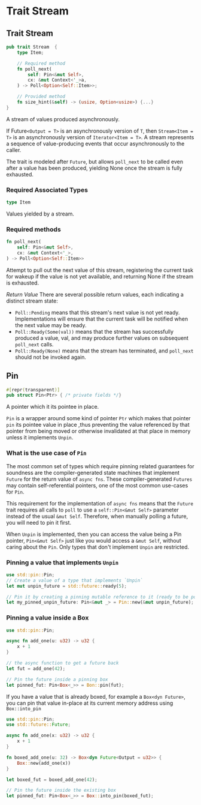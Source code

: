 # Trait Stream

## Trait Stream

```rust
pub trait Stream  {
    type Item;

    // Required method
    fn poll_next(
        self: Pin<&mut Self>,
        cx: &mut Context<'_>a,
    ) -> Poll<Option<Self::Item>>;

    // Provided method
    fn size_hint(&self) -> (usize, Option<usize>) {...}
}
```

A stream of values produced asynchronously.

If Future`<Output = T>` is an asynchronously version of `T`, then `Stream<Item = T>` is an asynchronously version of
`Iterator<Item = T>`. A stream represents a sequence of value-producing events that occur asynchronously to the
caller.

The trait is modeled after `Future`, but allows `poll_next` to be called even after a value has been produced,
yielding None once the stream is fully exhausted.

### Required Associated Types

```rust
type Item
```

Values yielded by a stream.

### Required methods

```rust
fn poll_next(
    self: Pin<&mut Self>,
    cx: &mut Context<'_>,
) -> Poll<Option<Self::Item>>
```

Attempt to pull out the next value of this stream, registering the current task for wakeup if the value is not yet
available, and returning None if the stream is exhausted.

_Return Value_
There are several possible return values, each indicating a distinct stream state:

- `Poll::Pending` means that this stream's next value is not yet ready. Implementations will ensure that the current
  task will be notified when the next value may be ready.
- `Poll::Ready(Some(val))` means that the stream has successfully produced a value, val, and may produce further values
  on subsequent `poll_next` calls.
- `Poll::Ready(None)` means that the stream has terminated, and `poll_next` should not be invoked again.

## Pin

```rust
#[repr(transparent)]
pub struct Pin<Ptr> { /* private fields */}
```

A pointer which it its pointee in place.

`Pin` is a wrapper around some kind of pointer `Ptr` which makes that pointer `pin` its pointee value in place ,thus
preventing the value referenced by that pointer from being moved or otherwise invalidated at that place in memory
unless it implements `Unpin`.

### What is the use case of `Pin`

The most common set of types which require pinning related guarantees for soundness are the compiler-generated
state machines that implement `Future` for the return value of `async fns`. These compiler-generated `Futures`
may contain self-referential pointers, one of the most common use-cases for `Pin`.

This requirement for the implementation of `async fns` means that the `Future` trait requires all calls to `poll`
to use a `self::Pin<&mut Self>` parameter instead of the usual `&mut Self`. Therefore, when manually polling a
future, you will need to pin it first.

When `Unpin` is implemented, then you can access the value being a Pin pointer, `Pin<&mut Self>` just like you
would access a `&mut Self`, without caring about the `Pin`. Only types that don't implement `Unpin` are
restricted.

### Pinning a value that implements `Unpin`

```rust
use std::pin::Pin;
// Create a value of a type that implements `Unpin`
let mut unpin_future = std::future::ready(5);

// Pin it by creating a pinning mutable reference to it (ready to be polled)
let my_pinned_unpin_future: Pin<&mut _> = Pin::new(&mut unpin_future);
```

### Pinning a value inside a Box

```rust
use std::pin::Pin;

async fn add_one(u: u32) -> u32 {
    x + 1
}

// the async function to get a future back
let fut = add_one(42);

// Pin the future inside a pinning box
let pinned_fut: Pin<Box<_>> = Bon::pin(fut);
```

If you have a value that is already boxed, for example a `Box<dyn Future>`, you can pin that value in-place
at its current memory address using `Box::into_pin`

```rust
use std::pin::Pin;
use std::future::Future;

async fn add_one(x: u32) -> u32 {
    x + 1
}

fn boxed_add_one(u: 32) -> Box<dyn Future<Output = u32>> {
    Box::new(add_one(x))
}

let boxed_fut = boxed_add_one(42);

// Pin the future inside the existing box
let pinned_fut: Pin<Box<_>> = Box::into_pin(boxed_fut);
```
